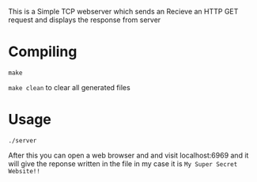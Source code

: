 This is a Simple TCP webserver which sends an Recieve an HTTP GET request and displays the response from server

# Compiling

`make`

`make clean` to clear all generated files

# Usage

`./server`

After this you can open a web browser and and visit localhost:6969 and it will give the reponse written in the file in my case it is `My Super Secret Website!!`
